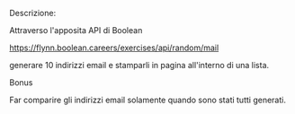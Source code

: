 Descrizione:

Attraverso l'apposita API di Boolean

https://flynn.boolean.careers/exercises/api/random/mail

generare 10 indirizzi email e stamparli in pagina all'interno di una lista.

Bonus

Far comparire gli indirizzi email solamente quando sono stati tutti generati.
